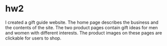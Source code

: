 # hw2
I created a gift guide website. The home page describes the business and the contents of the site. The two product pages contain gift ideas for men and women with different interests. The product images on these pages are clickable for users to shop.